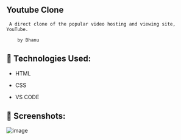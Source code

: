 ## Youtube Clone

      

     A direct clone of the popular video hosting and viewing site, YouTube.

        by Bhanu
        







## 🔗 Technologies Used:
 
 + HTML

+  CSS

+ VS CODE

 




## 🔗 Screenshots:

![image](https://github.com/bhanucr7/youtube-clone/assets/97593818/618e1bbf-4bdf-4982-a7a0-4a6d110ff2a6)

